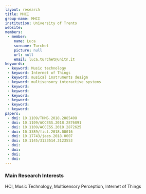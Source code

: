 ```yaml
---
layout: research
title: MHCI
group-name: MHCI
institution: University of Trento
website: 
members: 
 - member: 
    name: Luca
    surname: Turchet
    picture: null
    url: null
    email: luca.turchet@unitn.it
keywords: 
 - keyword: Music technology
 - keyword: Internet of Things
 - keyword: musical instruments design
 - keyword: multisensory interactive systems
 - keyword: 
 - keyword: 
 - keyword: 
 - keyword: 
 - keyword: 
 - keyword: 
papers: 
 - doi: 10.1109/THMS.2018.2885408
 - doi: 10.1109/ACCESS.2018.2876891
 - doi: 10.1109/ACCESS.2018.2872625
 - doi: 10.3389/fict.2018.00016
 - doi: 10.17743/jaes.2018.0007
 - doi: 10.1145/3123514.3123553
 - doi: 
 - doi: 
 - doi: 
 - doi: 
---
```



### Main Research Interests
HCI, Music Technology, Multisensory Perception, Internet of Things